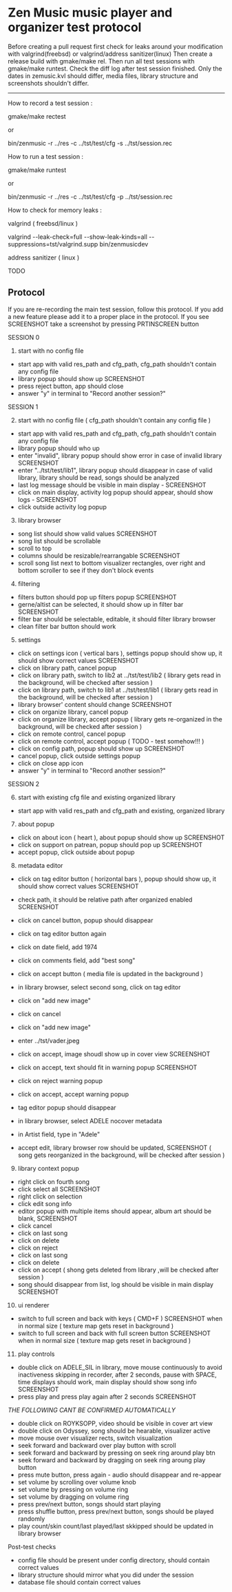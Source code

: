 # Zen Music music player and organizer test protocol

Before creating a pull request first check for leaks around your modification with valgrind(freebsd) or valgrind/address sanitizer(linux)
Then create a release build with gmake/make rel.
Then run all test sessions with gmake/make runtest.
Check the diff log after test session finished. Only the dates in zemusic.kvl should differ, media files, library structure and screenshots shouldn't differ.

---

How to record a test session :

gmake/make rectest

or

bin/zenmusic -r ../res -c ../tst/test/cfg -s ../tst/session.rec  

How to run a test session :

gmake/make runtest

or

bin/zenmusic -r ../res -c ../tst/test/cfg -p ../tst/session.rec  

How to check for memory leaks :

valgrind ( freebsd/linux )

valgrind --leak-check=full --show-leak-kinds=all --suppressions=tst/valgrind.supp bin/zenmusicdev

address sanitizer ( linux )

TODO

## Protocol

If you are re-recording the main test session, follow this protocol.
If you add a new feature please add it to a proper place in the protocol.
If you see SCREENSHOT take a screenshot by pressing PRTINSCREEN button

SESSION 0

1. start with no config file

 - start app with valid res_path and cfg_path, cfg_path shouldn't contain any config file
 - library popup should show up SCREENSHOT
 - press reject button, app should close
 - answer "y" in terminal to "Record another session?"

SESSION 1

2. start with no config file ( cfg_path shouldn't contain any config file )

 - start app with valid res_path and cfg_path, cfg_path shouldn't contain any config file
 - library popup should who up
 - enter "invalid", library popup should show error in case of invalid library SCREENSHOT
 - enter "../tst/test/lib1", library popup should disappear in case of valid library, library should be read, songs should be analyzed
 - last log message should be visible in main display - SCREENSHOT
 - click on main display, activity log popup should appear, should show logs - SCREENSHOT
 - click outside activity log popup

3. library browser

 - song list should show valid values SCREENSHOT
 - song list should be scrollable
 - scroll to top
 - columns should be resizable/rearrangable SCREENSHOT
 - scroll song list next to bottom visualizer rectangles, over right and bottom scroller to see if they don't block events

4. filtering

 - filters button should pop up filters popup SCREENSHOT
 - gerne/altist can be selected, it should show up in filter bar SCREENSHOT
 - filter bar should be selectable, editable, it should filter library browser
 - clean filter bar button should work

5. settings

 - click on settings icon ( vertical bars ), settings popup should show up, it should show correct values SCREENSHOT
 - click on library path, cancel popup
 - click on library path, switch to lib2 at ../tst/test/lib2 ( library gets read in the background, will be checked after session )
 - click on library path, switch to lib1 at ../tst/test/lib1  ( library gets read in the background, will be checked after session )
 - library browser' content should change SCREENSHOT
 - click on organize library, cancel popup
 - click on organize library, accept popup ( library gets re-organized in the background, will be checked after session )
 - click on remote control, cancel popup
 - click on remote control, accept popup ( TODO - test somehow!!! )
 - click on config path, popup should show up SCREENSHOT
 - cancel popup, click outside settings popup
 - click on close app icon
 - answer "y" in terminal to "Record another session?"

SESSION 2

6. start with existing cfg file and existing organized library

 - start app with valid res_path and cfg_path and existing, organized library

7. about popup

 - click on about icon ( heart ), about popup should show up SCREENSHOT
 - click on support on patrean, popup should pop up SCREENSHOT
 - accept popup, click outside about popup

8. metadata editor

 - click on tag editor button ( horizontal bars ), popup should show up, it should show correct values SCREENSHOT
 - check path, it should be relative path after organized enabled SCREENSHOT
 - click on cancel button, popup should disappear
 - click on tag editor button again
 - click on date field, add 1974
 - click on comments field, add "best song"
 - click on accept button ( media file is updated in the background )

 - in library browser, select second song, click on tag editor
 - click on "add new image"
 - click on cancel
 - click on "add new image"
 - enter ../tst/vader.jpeg
 - click on accept, image shoudl show up in cover view SCREENSHOT
 - click on accept, text should fit in warning popup SCREENSHOT
 - click on reject warning popup
 - click on accept, accept warning popup
 - tag editor popup should disappear

 - in library browser, select ADELE nocover metadata
 - in Artist field, type in "Adele"
 - accept edit, library browser row should be updated, SCREENSHOT ( song gets reorganized in the background, will be checked after session )

9. library context popup

 - right click on fourth song
 - click select all SCREENSHOT
 - right click on selection
 - click edit song info
 - editor popup with multiple items should appear, album art should be blank, SCREENSHOT
 - click cancel
 - click on last song
 - click on delete
 - click on reject
 - click on last song
 - click on delete
 - click on accept ( shong gets deleted from library ,will be checked after session )
 - song should disappear from list, log should be visible in main display SCREENSHOT

10. ui renderer

 - switch to full screen and back with keys ( CMD+F ) SCREENSHOT when in normal size ( texture map gets reset in background )
 - switch to full screen and back with full screen button SCREENSHOT when in normal size ( texture map gets reset in background )

11. play controls

 - double click on ADELE_SIL in library, move mouse continuously to avoid inactiveness skipping in recorder, after 2 seconds, pause with SPACE, time displays should work, main display should show song info SCREENSHOT
 - press play and press play again after 2 seconds SCREENSHOT

 *THE FOLLOWING CANT BE CONFIRMED AUTOMATICALLY*

 - double click on ROYKSOPP, video should be visible in cover art view
 - double click on Odyssey, song should be hearable, visualizer active
 - move mouse over visualizer rects, switch visualization
 - seek forward and backward over play button with scroll
 - seek forward and backward by pressing on seek ring around play btn
 - seek forward and backward by dragging on seek ring aroung play button
 - press mute button, press again - audio should disappear and re-appear
 - set volume by scrolling over volume knob
 - set volume by pressing on volume ring
 - set volume by dragging on volume ring
 - press prev/next button, songs should start playing
 - press shuffle button, press prev/next button, songs should be played randomly
 - play count/skin count/last played/last skkipped should be updated in library browser

Post-test checks

 - config file should be present under config directory, should contain correct values
 - library structure should mirror what you did under the session
 - database file should contain correct values
